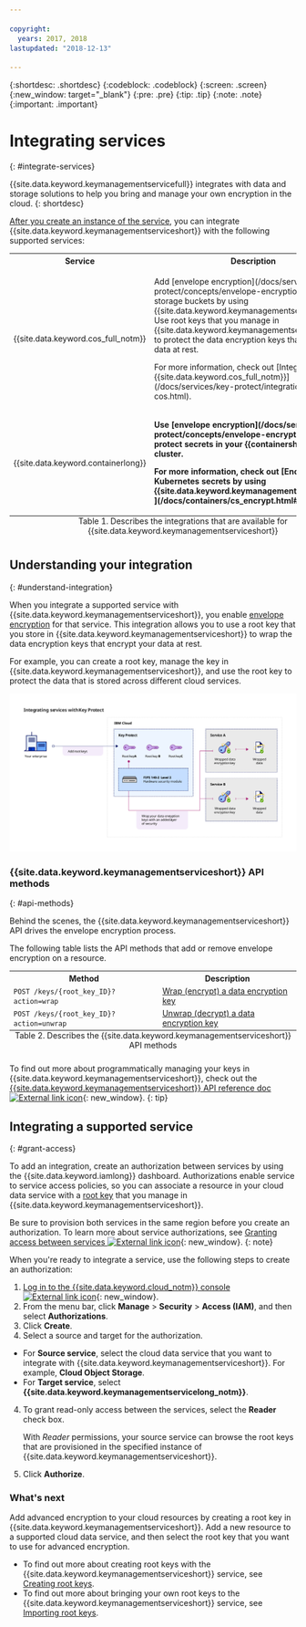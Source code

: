 ```yaml
---

copyright:
  years: 2017, 2018
lastupdated: "2018-12-13"

---
```


{:shortdesc: .shortdesc}
{:codeblock: .codeblock}
{:screen: .screen}
{:new_window: target="_blank"}
{:pre: .pre}
{:tip: .tip}
{:note: .note}
{:important: .important}

# Integrating services
{: #integrate-services}

{{site.data.keyword.keymanagementservicefull}} integrates with data and storage solutions to help you bring and manage your own encryption in the cloud.
{: shortdesc}

[After you create an instance of the service](/docs/services/key-protect/provision.html), you can integrate {{site.data.keyword.keymanagementserviceshort}} with the following supported services:

<table>
    <tr>
        <th>Service</th>
        <th>Description</th>
    </tr>
    <tr>
        <td>
          <p>{{site.data.keyword.cos_full_notm}}</p>
        </td>
        <td>
          <p>Add [envelope encryption](/docs/services/key-protect/concepts/envelope-encryption.html) to your storage buckets by using {{site.data.keyword.keymanagementserviceshort}}. Use root keys that you manage in {{site.data.keyword.keymanagementserviceshort}} to protect the data encryption keys that encrypt your data at rest.</p>
          <p>For more information, check out [Integrating with {{site.data.keyword.cos_full_notm}}](/docs/services/key-protect/integrations/integrate-cos.html).</p>
        </td>
    </tr>
    <tr>
        <td>
          <p>{{site.data.keyword.containerlong}}</p>
        </td>
        <td>
          <p><b>Use [envelope encryption](/docs/services/key-protect/concepts/envelope-encryption.html) to protect secrets in your {{containershort_notm}} cluster.</p>
          <p>For more information, check out [Encrypting Kubernetes secrets by using {{site.data.keyword.keymanagementserviceshort}} ](/docs/containers/cs_encrypt.html#keyprotect).</p>
        </td>
    </tr>
   <caption style="caption-side:bottom;">Table 1. Describes the integrations that are available for {{site.data.keyword.keymanagementserviceshort}}</caption>
</table>

## Understanding your integration 
{: #understand-integration}

When you integrate a supported service with {{site.data.keyword.keymanagementserviceshort}}, you enable [envelope encryption](/docs/services/key-protect/concepts/envelope-encryption.html) for that service. This integration allows you to use a root key that you store in {{site.data.keyword.keymanagementserviceshort}} to wrap the data encryption keys that encrypt your data at rest. 

For example, you can create a root key, manage the key in {{site.data.keyword.keymanagementserviceshort}}, and use the root key to protect the data that is stored across different cloud services.

![The diagram shows a contexual view of your {{site.data.keyword.keymanagementserviceshort}} integration.](../images/kp-integrations_min.svg)

### {{site.data.keyword.keymanagementserviceshort}} API methods
{: #api-methods}

Behind the scenes, the {{site.data.keyword.keymanagementserviceshort}} API drives the envelope encryption process.  

The following table lists the API methods that add or remove envelope encryption on a resource.

<table>
  <tr>
    <th>Method</th>
    <th>Description</th>
  </tr>
  <tr>
    <td><code>POST /keys/{root_key_ID}?action=wrap</code></td>
    <td><a href="/docs/services/key-protect/wrap-keys.html">Wrap (encrypt) a data encryption key</a></td>
  </tr>
  <tr>
    <td><code>POST /keys/{root_key_ID}?action=unwrap</code></td>
    <td><a href="/docs/services/key-protect/unwrap-keys.html">Unwrap (decrypt) a data encryption key</a></td>
  </tr>
  <caption style="caption-side:bottom;">Table 2. Describes the {{site.data.keyword.keymanagementserviceshort}} API methods</caption>
</table>

To find out more about programmatically managing your keys in {{site.data.keyword.keymanagementserviceshort}}, check out the [{{site.data.keyword.keymanagementserviceshort}} API reference doc ![External link icon](../../../icons/launch-glyph.svg "External link icon")](https://{DomainName}/apidocs/key-protect){: new_window}.
{: tip}

## Integrating a supported service
{: #grant-access}

To add an integration, create an authorization between services by using the {{site.data.keyword.iamlong}} dashboard. Authorizations enable service to service access policies, so you can associate a resource in your cloud data service with a [root key](/docs/services/key-protect/concepts/envelope-encryption.html#key-types) that you manage in {{site.data.keyword.keymanagementserviceshort}}.

Be sure to provision both services in the same region before you create an authorization. To learn more about service authorizations, see [Granting access between services ![External link icon](../../../icons/launch-glyph.svg "External link icon")](/docs/iam/authorizations.html){: new_window}.
{: note}

When you're ready to integrate a service, use the following steps to create an authorization:

1. [Log in to the {{site.data.keyword.cloud_notm}} console ![External link icon](../../../icons/launch-glyph.svg "External link icon")](https://{DomainName}.net/){: new_window}.
2. From the menu bar, click **Manage** &gt; **Security** &gt; **Access (IAM)**, and then select **Authorizations**. 
3. Click **Create**.
4. Select a source and target for the authorization.
 
  - For **Source service**, select the cloud data service that you want to integrate with {{site.data.keyword.keymanagementserviceshort}}. For example, **Cloud Object Storage**.
  - For **Target service**, select **{{site.data.keyword.keymanagementservicelong_notm}}**. 
4. To grant read-only access between the services, select the **Reader** check box.

    With _Reader_ permissions, your source service can browse the root keys that are provisioned in the specified instance of {{site.data.keyword.keymanagementserviceshort}}.
5. Click **Authorize**.

### What's next

Add advanced encryption to your cloud resources by creating a root key in {{site.data.keyword.keymanagementserviceshort}}. Add a new resource to a supported cloud data service, and then select the root key that you want to use for advanced encryption.

- To find out more about creating root keys with the {{site.data.keyword.keymanagementserviceshort}} service, see [Creating root keys](/docs/services/key-protect/create-root-keys.html).
- To find out more about bringing your own root keys to the {{site.data.keyword.keymanagementserviceshort}} service, see [Importing root keys](/docs/services/key-protect/import-root-keys.html).


